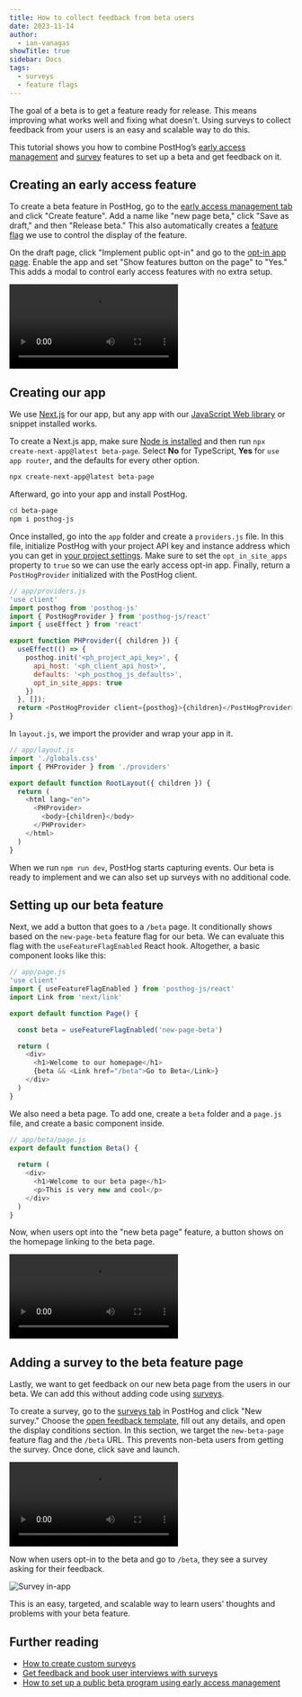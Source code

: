 ```yaml
---
title: How to collect feedback from beta users
date: 2023-11-14
author:
  - ian-vanagas
showTitle: true
sidebar: Docs
tags:
  - surveys
  - feature flags
---
```


The goal of a beta is to get a feature ready for release. This means improving what works well and fixing what doesn't. Using surveys to collect feedback from your users is an easy and scalable way to do this.

This tutorial shows you how to combine PostHog’s [early access management](/docs/feature-flags/early-access-feature-management) and [survey](/docs/surveys) features to set up a beta and get feedback on it.

## Creating an early access feature

To create a beta feature in PostHog, go to the [early access management tab](https://app.posthog.com/early_access_features) and click "Create feature". Add a name like "new page beta," click "Save as draft," and then "Release beta." This also automatically creates a [feature flag](/docs/feature-flags) we use to control the display of the feature.

On the draft page, click "Implement public opt-in" and go to the [opt-in app page](https://app.posthog.com/project/apps/574). Enable the app and set "Show features button on the page" to "Yes." This adds a modal to control early access features with no extra setup.

![Creating beta feature video](https://res.cloudinary.com/dmukukwp6/video/upload/v1710055416/posthog.com/contents/images/tutorials/beta-feedback/beta.mp4)

## Creating our app

We use [Next.js](/docs/libraries/next-js) for our app, but any app with our [JavaScript Web library](/docs/libraries/js) or snippet installed works. 

To create a Next.js app, make sure [Node is installed](https://nodejs.dev/en/learn/how-to-install-nodejs/) and then run `npx create-next-app@latest beta-page`. Select **No** for TypeScript, **Yes** for `use app router`, and the defaults for every other option.

```bash
npx create-next-app@latest beta-page
```

Afterward, go into your app and install PostHog.

```bash
cd beta-page
npm i posthog-js
```

Once installed, go into the `app` folder and create a `providers.js` file. In this file, initialize PostHog with your project API key and instance address which you can get in [your project settings](https://app.posthog.com/project/settings). Make sure to set the `opt_in_site_apps` property to `true` so we can use the early access opt-in app. Finally, return a `PostHogProvider` initialized with the PostHog client.

```js
// app/providers.js
'use client'
import posthog from 'posthog-js'
import { PostHogProvider } from 'posthog-js/react'
import { useEffect } from 'react'

export function PHProvider({ children }) {
  useEffect(() => {
    posthog.init('<ph_project_api_key>', {
      api_host: '<ph_client_api_host>',
      defaults: '<ph_posthog_js_defaults>',
      opt_in_site_apps: true
    })
  }, []);
  return <PostHogProvider client={posthog}>{children}</PostHogProvider>
}
```

In `layout.js`, we import the provider and wrap your app in it. 

```js
// app/layout.js
import './globals.css'
import { PHProvider } from './providers'

export default function RootLayout({ children }) {
  return (
    <html lang="en">
      <PHProvider>
        <body>{children}</body>
      </PHProvider>
    </html>
  )
}
```

When we run `npm run dev`, PostHog starts capturing events. Our beta is ready to implement and we can also set up surveys with no additional code. 

## Setting up our beta feature

Next, we add a button that goes to a `/beta` page. It conditionally shows based on the `new-page-beta` feature flag for our beta. We can evaluate this flag with the `useFeatureFlagEnabled` React hook. Altogether, a basic component looks like this:

```js
// app/page.js
'use client'
import { useFeatureFlagEnabled } from 'posthog-js/react'
import Link from 'next/link'

export default function Page() {

  const beta = useFeatureFlagEnabled('new-page-beta')

  return (
    <div>
      <h1>Welcome to our homepage</h1>
      {beta && <Link href="/beta">Go to Beta</Link>}
    </div>
  )
}
```

We also need a beta page. To add one, create a `beta` folder and a `page.js` file, and create a basic component inside. 

```js
// app/beta/page.js
export default function Beta() {
  
  return (
    <div>
      <h1>Welcome to our beta page</h1>
      <p>This is very new and cool</p>
    </div>
  )
}
```

Now, when users opt into the "new beta page" feature, a button shows on the homepage linking to the beta page.

![Opting into beta video](https://res.cloudinary.com/dmukukwp6/video/upload/v1710055416/posthog.com/contents/images/tutorials/beta-feedback/opt-in.mp4)

## Adding a survey to the beta feature page

Lastly, we want to get feedback on our new beta page from the users in our beta. We can add this without adding code using [surveys](/docs/surveys).

To create a survey, go to the [surveys tab](https://app.posthog.com/surveys) in PostHog and click "New survey." Choose the [open feedback template](/templates/in-app-feedback-survey), fill out any details, and open the display conditions section. In this section, we target the `new-beta-page` feature flag and the `/beta` URL. This prevents non-beta users from getting the survey. Once done, click save and launch.

![Creating survey video](https://res.cloudinary.com/dmukukwp6/video/upload/v1710055416/posthog.com/contents/images/tutorials/beta-feedback/survey.mp4)

Now when users opt-in to the beta and go to `/beta`, they see a survey asking for their feedback. 

![Survey in-app](https://res.cloudinary.com/dmukukwp6/image/upload/v1710055416/posthog.com/contents/images/tutorials/beta-feedback/survey.png)

This is an easy, targeted, and scalable way to learn users' thoughts and problems with your beta feature.

## Further reading

- [How to create custom surveys](/tutorials/survey)
- [Get feedback and book user interviews with surveys](/tutorials/feedback-interviews-site-apps)
- [How to set up a public beta program using early access management](/tutorials/public-beta-program)

<NewsletterForm />